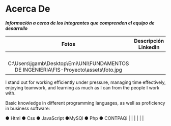 # Acerca De
_**Información a cerca de los integrantes que comprenden el equipo de desarrollo**_

| Fotos    | Descripción LinkedIn |
| :----------: | ---------- | 
|              |  |
|              |  |
|              |  | 
|              |  |
|C:\Users\jgamb\Desktop\Emi\UNI\FUNDAMENTOS DE INGENIERIA\FIS-Proyecto\assets\foto.jpg|  |Customer service experience, inventory management, database management, coordination of home deliveries, team leadership, and various software related to the financial sector.

I stand out for working efficiently under pressure, managing time effectively, enjoying teamwork, and learning as much as I can from the people I work with.

Basic knowledge in different programming languages, as well as proficiency in business software:

● Html
● Css
● JavaScript
●MySQl
● Php
● CONTPAQi
|              |  |
|              |  |